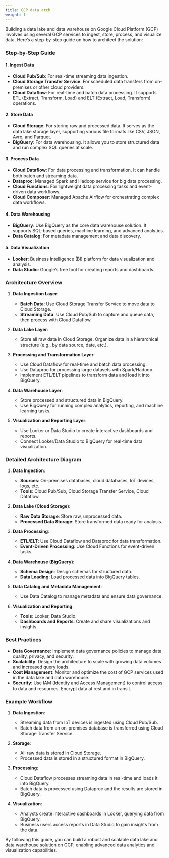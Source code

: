 ```yaml
---
title: GCP data arch
weight: 1
---
```


Building a data lake and data warehouse on Google Cloud Platform (GCP) involves using several GCP services to ingest, store, process, and visualize data. Here’s a step-by-step guide on how to architect the solution:

### Step-by-Step Guide

#### 1. **Ingest Data**

- **Cloud Pub/Sub**: For real-time streaming data ingestion.
- **Cloud Storage Transfer Service**: For scheduled data transfers from on-premises or other cloud providers.
- **Cloud Dataflow**: For real-time and batch data processing. It supports ETL (Extract, Transform, Load) and ELT (Extract, Load, Transform) operations.

#### 2. **Store Data**

- **Cloud Storage**: For storing raw and processed data. It serves as the data lake storage layer, supporting various file formats like CSV, JSON, Avro, and Parquet.
- **BigQuery**: For data warehousing. It allows you to store structured data and run complex SQL queries at scale.

#### 3. **Process Data**

- **Cloud Dataflow**: For data processing and transformation. It can handle both batch and streaming data.
- **Dataproc**: Managed Spark and Hadoop service for big data processing.
- **Cloud Functions**: For lightweight data processing tasks and event-driven data workflows.
- **Cloud Composer**: Managed Apache Airflow for orchestrating complex data workflows.

#### 4. **Data Warehousing**

- **BigQuery**: Use BigQuery as the core data warehouse solution. It supports SQL-based queries, machine learning, and advanced analytics.
- **Data Catalog**: For metadata management and data discovery.

#### 5. **Data Visualization**

- **Looker**: Business Intelligence (BI) platform for data visualization and analysis.
- **Data Studio**: Google’s free tool for creating reports and dashboards.

### Architecture Overview

1. **Data Ingestion Layer**:
    - **Batch Data**: Use Cloud Storage Transfer Service to move data to Cloud Storage.
    - **Streaming Data**: Use Cloud Pub/Sub to capture and queue data, then process with Cloud Dataflow.

2. **Data Lake Layer**:
    - Store all raw data in Cloud Storage. Organize data in a hierarchical structure (e.g., by data source, date, etc.).

3. **Processing and Transformation Layer**:
    - Use Cloud Dataflow for real-time and batch data processing.
    - Use Dataproc for processing large datasets with Spark/Hadoop.
    - Implement ETL/ELT pipelines to transform data and load it into BigQuery.

4. **Data Warehouse Layer**:
    - Store processed and structured data in BigQuery.
    - Use BigQuery for running complex analytics, reporting, and machine learning tasks.

5. **Visualization and Reporting Layer**:
    - Use Looker or Data Studio to create interactive dashboards and reports.
    - Connect Looker/Data Studio to BigQuery for real-time data visualization.

### Detailed Architecture Diagram

1. **Data Ingestion**:
    - **Sources**: On-premises databases, cloud databases, IoT devices, logs, etc.
    - **Tools**: Cloud Pub/Sub, Cloud Storage Transfer Service, Cloud Dataflow.

2. **Data Lake (Cloud Storage)**:
    - **Raw Data Storage**: Store raw, unprocessed data.
    - **Processed Data Storage**: Store transformed data ready for analysis.

3. **Data Processing**:
    - **ETL/ELT**: Use Cloud Dataflow and Dataproc for data transformation.
    - **Event-Driven Processing**: Use Cloud Functions for event-driven tasks.

4. **Data Warehouse (BigQuery)**:
    - **Schema Design**: Design schemas for structured data.
    - **Data Loading**: Load processed data into BigQuery tables.

5. **Data Catalog and Metadata Management**:
    - Use Data Catalog to manage metadata and ensure data governance.

6. **Visualization and Reporting**:
    - **Tools**: Looker, Data Studio.
    - **Dashboards and Reports**: Create and share visualizations and insights.

### Best Practices

- **Data Governance**: Implement data governance policies to manage data quality, privacy, and security.
- **Scalability**: Design the architecture to scale with growing data volumes and increased query loads.
- **Cost Management**: Monitor and optimize the cost of GCP services used in the data lake and data warehouse.
- **Security**: Use IAM (Identity and Access Management) to control access to data and resources. Encrypt data at rest and in transit.

### Example Workflow

1. **Data Ingestion**:
    - Streaming data from IoT devices is ingested using Cloud Pub/Sub.
    - Batch data from an on-premises database is transferred using Cloud Storage Transfer Service.

2. **Storage**:
    - All raw data is stored in Cloud Storage.
    - Processed data is stored in a structured format in BigQuery.

3. **Processing**:
    - Cloud Dataflow processes streaming data in real-time and loads it into BigQuery.
    - Batch data is processed using Dataproc and the results are stored in BigQuery.

4. **Visualization**:
    - Analysts create interactive dashboards in Looker, querying data from BigQuery.
    - Business users access reports in Data Studio to gain insights from the data.

By following this guide, you can build a robust and scalable data lake and data warehouse solution on GCP, enabling advanced data analytics and visualization capabilities.